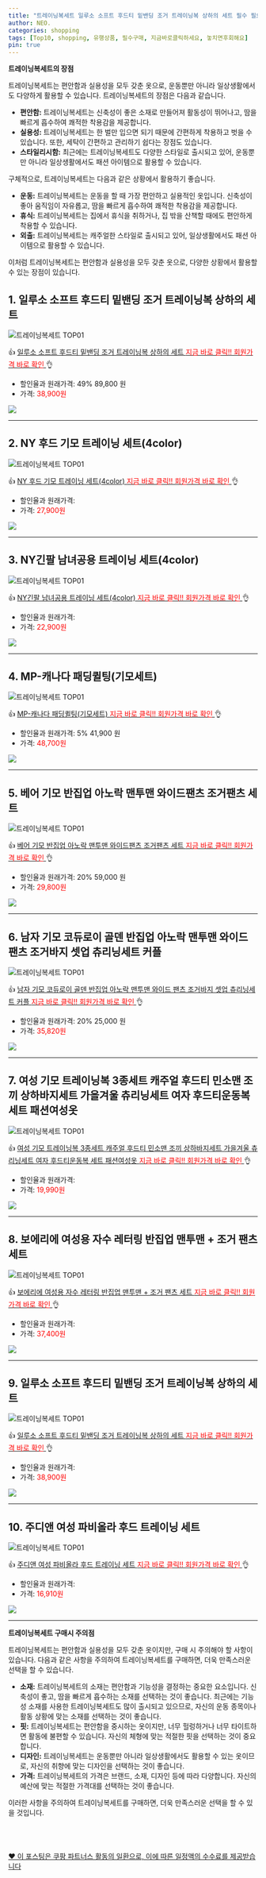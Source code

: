 ```yaml
---
title: "트레이닝복세트 일루소 소프트 후드티 밑밴딩 조거 트레이닝복 상하의 세트 필수 필요 추천 제품 비교 최저 가격 비교 장점 구매 후기 구매평"
author: NEO.
categories: shopping
tags: [Top10, shopping, 유행상품, 필수구매, 지금바로클릭하세요, 놓치면후회해요]
pin: true
---
```

**트레이닝복세트의 장점**

트레이닝복세트는 편안함과 실용성을 모두 갖춘 옷으로, 운동뿐만 아니라 일상생활에서도 다양하게 활용할 수 있습니다. 트레이닝복세트의 장점은 다음과 같습니다.

* **편안함:** 트레이닝복세트는 신축성이 좋은 소재로 만들어져 활동성이 뛰어나고, 땀을 빠르게 흡수하여 쾌적한 착용감을 제공합니다.
* **실용성:** 트레이닝복세트는 한 벌만 입으면 되기 때문에 간편하게 착용하고 벗을 수 있습니다. 또한, 세탁이 간편하고 관리하기 쉽다는 장점도 있습니다.
* **스타일리시함:** 최근에는 트레이닝복세트도 다양한 스타일로 출시되고 있어, 운동뿐만 아니라 일상생활에서도 패션 아이템으로 활용할 수 있습니다.

구체적으로, 트레이닝복세트는 다음과 같은 상황에서 활용하기 좋습니다.

* **운동:** 트레이닝복세트는 운동을 할 때 가장 편안하고 실용적인 옷입니다. 신축성이 좋아 움직임이 자유롭고, 땀을 빠르게 흡수하여 쾌적한 착용감을 제공합니다.
* **휴식:** 트레이닝복세트는 집에서 휴식을 취하거나, 집 밖을 산책할 때에도 편안하게 착용할 수 있습니다.
* **외출:** 트레이닝복세트는 캐주얼한 스타일로 출시되고 있어, 일상생활에서도 패션 아이템으로 활용할 수 있습니다.

이처럼 트레이닝복세트는 편안함과 실용성을 모두 갖춘 옷으로, 다양한 상황에서 활용할 수 있는 장점이 있습니다.

   

## 1. 일루소 소프트 후드티 밑밴딩 조거 트레이닝복 상하의 세트

![트레이닝복세트 TOP01](https://thumbnail6.coupangcdn.com/thumbnails/remote/490x490ex/image/vendor_inventory/801b/bba71343524f1a069f4524f3ada18b9f13b808371ac250b2013b1099bfd8.jpg)


👍 [일루소 소프트 후드티 밑밴딩 조거 트레이닝복 상하의 세트 <font color=red> 지금 바로 클릭!! 회원가격 바로 확인 </font> ](https://link.coupang.com/re/AFFSDP?lptag=AF3617701&subid=GithubCoopas&pageKey=6299211601&traceid=V0-153&itemId=13016279851&vendorItemId=80302804279) 👌 


- 할인율과 원래가격: 49%  89,800   원
- 가격: <span style='color:red'>38,900원</span>

[![](/discount_price.png)](https://link.coupang.com/re/AFFSDP?lptag=AF3617701&subid=GithubCoopas&pageKey=6299211601&traceid=V0-153&itemId=13016279851&vendorItemId=80302804279)

---


   

## 2. NY 후드 기모 트레이닝 세트(4color)

![트레이닝복세트 TOP01](https://thumbnail8.coupangcdn.com/thumbnails/remote/490x490ex/image/vendor_inventory/a746/f1ca50fec98737f9a620e4fd4232061ec3250550f046e891f7c62f198983.jpg)


👍 [NY 후드 기모 트레이닝 세트(4color) <font color=red> 지금 바로 클릭!! 회원가격 바로 확인 </font> ](https://link.coupang.com/re/AFFSDP?lptag=AF3617701&subid=GithubCoopas&pageKey=7658029007&traceid=V0-153&itemId=20394177577&vendorItemId=87476833178) 👌 


- 할인율과 원래가격: 
- 가격: <span style='color:red'>27,900원</span>

[![](/discount_price.png)](https://link.coupang.com/re/AFFSDP?lptag=AF3617701&subid=GithubCoopas&pageKey=7658029007&traceid=V0-153&itemId=20394177577&vendorItemId=87476833178)

---


   

## 3. NY긴팔 남녀공용 트레이닝 세트(4color)

![트레이닝복세트 TOP01](https://thumbnail7.coupangcdn.com/thumbnails/remote/490x490ex/image/vendor_inventory/c10a/e377cc885638da69e6f3ea98db24479028fd00ae7e2de96628b1a579603a.jpg)


👍 [NY긴팔 남녀공용 트레이닝 세트(4color) <font color=red> 지금 바로 클릭!! 회원가격 바로 확인 </font> ](https://link.coupang.com/re/AFFSDP?lptag=AF3617701&subid=GithubCoopas&pageKey=7657977781&traceid=V0-153&itemId=20393929077&vendorItemId=87476708590) 👌 


- 할인율과 원래가격: 
- 가격: <span style='color:red'>22,900원</span>

[![](/discount_price.png)](https://link.coupang.com/re/AFFSDP?lptag=AF3617701&subid=GithubCoopas&pageKey=7657977781&traceid=V0-153&itemId=20393929077&vendorItemId=87476708590)

---


   

## 4. MP-캐나다 패딩퀼팅(기모세트)

![트레이닝복세트 TOP01](https://thumbnail9.coupangcdn.com/thumbnails/remote/490x490ex/image/vendor_inventory/cc53/416c073bf41bf14aabd4f659e7a369620cd8a497cd076dba272d38e75259.jpg)


👍 [MP-캐나다 패딩퀼팅(기모세트) <font color=red> 지금 바로 클릭!! 회원가격 바로 확인 </font> ](https://link.coupang.com/re/AFFSDP?lptag=AF3617701&subid=GithubCoopas&pageKey=6653158703&traceid=V0-153&itemId=15252180357&vendorItemId=87892828272) 👌 


- 할인율과 원래가격: 5%  41,900   원
- 가격: <span style='color:red'>48,700원</span>

[![](/discount_price.png)](https://link.coupang.com/re/AFFSDP?lptag=AF3617701&subid=GithubCoopas&pageKey=6653158703&traceid=V0-153&itemId=15252180357&vendorItemId=87892828272)

---


   

## 5. 베어 기모 반집업 아노락 맨투맨 와이드팬츠 조거팬츠 세트

![트레이닝복세트 TOP01](https://thumbnail10.coupangcdn.com/thumbnails/remote/490x490ex/image/vendor_inventory/234d/8e7a070b711c770640809cb83998d2fd9159c19ddbdaa520d66ac7b68be6.jpg)


👍 [베어 기모 반집업 아노락 맨투맨 와이드팬츠 조거팬츠 세트 <font color=red> 지금 바로 클릭!! 회원가격 바로 확인 </font> ](https://link.coupang.com/re/AFFSDP?lptag=AF3617701&subid=GithubCoopas&pageKey=7656264072&traceid=V0-153&itemId=20385015016&vendorItemId=87468107945) 👌 


- 할인율과 원래가격: 20%  59,000   원
- 가격: <span style='color:red'>29,800원</span>

[![](/discount_price.png)](https://link.coupang.com/re/AFFSDP?lptag=AF3617701&subid=GithubCoopas&pageKey=7656264072&traceid=V0-153&itemId=20385015016&vendorItemId=87468107945)

---


   

## 6. 남자 기모 코듀로이 골덴 반집업 아노락 맨투맨 와이드 팬츠 조거바지 셋업 츄리닝세트 커플

![트레이닝복세트 TOP01](https://thumbnail7.coupangcdn.com/thumbnails/remote/490x490ex/image/vendor_inventory/dad6/0632f3b08cb9842662cd15e5cadc7b222e8a36de1a78557fceb0fffa2fa9.jpg)


👍 [남자 기모 코듀로이 골덴 반집업 아노락 맨투맨 와이드 팬츠 조거바지 셋업 츄리닝세트 커플 <font color=red> 지금 바로 클릭!! 회원가격 바로 확인 </font> ](https://link.coupang.com/re/AFFSDP?lptag=AF3617701&subid=GithubCoopas&pageKey=7686138298&traceid=V0-153&itemId=20541255838&vendorItemId=87617838100) 👌 


- 할인율과 원래가격: 20%  25,000   원
- 가격: <span style='color:red'>35,820원</span>

[![](/discount_price.png)](https://link.coupang.com/re/AFFSDP?lptag=AF3617701&subid=GithubCoopas&pageKey=7686138298&traceid=V0-153&itemId=20541255838&vendorItemId=87617838100)

---


   

## 7. 여성 기모 트레이닝복 3종세트 캐주얼 후드티 민소맨 조끼 상하바지세트 가을겨울 츄리닝세트 여자 후드티운동복 세트 패션여성옷

![트레이닝복세트 TOP01](https://thumbnail7.coupangcdn.com/thumbnails/remote/490x490ex/image/vendor_inventory/a141/6beeaff369494fe067e2f2ffb3045c3a7f954f15016fd26ce97423f5e749.jpg)


👍 [여성 기모 트레이닝복 3종세트 캐주얼 후드티 민소맨 조끼 상하바지세트 가을겨울 츄리닝세트 여자 후드티운동복 세트 패션여성옷 <font color=red> 지금 바로 클릭!! 회원가격 바로 확인 </font> ](https://link.coupang.com/re/AFFSDP?lptag=AF3617701&subid=GithubCoopas&pageKey=7707283135&traceid=V0-153&itemId=20650818108&vendorItemId=87844811839) 👌 


- 할인율과 원래가격: 
- 가격: <span style='color:red'>19,990원</span>

[![](/discount_price.png)](https://link.coupang.com/re/AFFSDP?lptag=AF3617701&subid=GithubCoopas&pageKey=7707283135&traceid=V0-153&itemId=20650818108&vendorItemId=87844811839)

---


   

## 8. 보에리에 여성용 자수 레터링 반집업 맨투맨 + 조거 팬츠 세트

![트레이닝복세트 TOP01](https://thumbnail6.coupangcdn.com/thumbnails/remote/490x490ex/image/rs_quotation_api/gqnqsqg4/af1fc09c784642c8adb4cb3e8d5bfe2f.jpg)


👍 [보에리에 여성용 자수 레터링 반집업 맨투맨 + 조거 팬츠 세트 <font color=red> 지금 바로 클릭!! 회원가격 바로 확인 </font> ](https://link.coupang.com/re/AFFSDP?lptag=AF3617701&subid=GithubCoopas&pageKey=7563981074&traceid=V0-153&itemId=19933856166&vendorItemId=87033335113) 👌 


- 할인율과 원래가격: 
- 가격: <span style='color:red'>37,400원</span>

[![](/discount_price.png)](https://link.coupang.com/re/AFFSDP?lptag=AF3617701&subid=GithubCoopas&pageKey=7563981074&traceid=V0-153&itemId=19933856166&vendorItemId=87033335113)

---


   

## 9. 일루소 소프트 후드티 밑밴딩 조거 트레이닝복 상하의 세트

![트레이닝복세트 TOP01](https://thumbnail7.coupangcdn.com/thumbnails/remote/490x490ex/image/vendor_inventory/9755/53863bd394aa01be419062b2f48fd2562a2e9230f2c1bbc1addbce75ae46.jpg)


👍 [일루소 소프트 후드티 밑밴딩 조거 트레이닝복 상하의 세트 <font color=red> 지금 바로 클릭!! 회원가격 바로 확인 </font> ](https://link.coupang.com/re/AFFSDP?lptag=AF3617701&subid=GithubCoopas&pageKey=6299211601&traceid=V0-153&itemId=13016279872&vendorItemId=80302804284) 👌 


- 할인율과 원래가격: 
- 가격: <span style='color:red'>38,900원</span>

[![](/discount_price.png)](https://link.coupang.com/re/AFFSDP?lptag=AF3617701&subid=GithubCoopas&pageKey=6299211601&traceid=V0-153&itemId=13016279872&vendorItemId=80302804284)

---


   

## 10. 주디앤 여성 파비올라 후드 트레이닝 세트

![트레이닝복세트 TOP01](https://thumbnail9.coupangcdn.com/thumbnails/remote/490x490ex/image/vendor_inventory/06dc/39308eab78dc8816b65b75a4723130b96c17017f7ceb90ec68f9a6478d92.jpg)


👍 [주디앤 여성 파비올라 후드 트레이닝 세트 <font color=red> 지금 바로 클릭!! 회원가격 바로 확인 </font> ](https://link.coupang.com/re/AFFSDP?lptag=AF3617701&subid=GithubCoopas&pageKey=7573394636&traceid=V0-153&itemId=19977489950&vendorItemId=87075844591) 👌 


- 할인율과 원래가격: 
- 가격: <span style='color:red'>16,910원</span>

[![](/discount_price.png)](https://link.coupang.com/re/AFFSDP?lptag=AF3617701&subid=GithubCoopas&pageKey=7573394636&traceid=V0-153&itemId=19977489950&vendorItemId=87075844591)

---
**트레이닝복세트 구매시 주의점**

트레이닝복세트는 편안함과 실용성을 모두 갖춘 옷이지만, 구매 시 주의해야 할 사항이 있습니다. 다음과 같은 사항을 주의하여 트레이닝복세트를 구매하면, 더욱 만족스러운 선택을 할 수 있습니다.

* **소재:** 트레이닝복세트의 소재는 편안함과 기능성을 결정하는 중요한 요소입니다. 신축성이 좋고, 땀을 빠르게 흡수하는 소재를 선택하는 것이 좋습니다. 최근에는 기능성 소재를 사용한 트레이닝복세트도 많이 출시되고 있으므로, 자신의 운동 종목이나 활동 상황에 맞는 소재를 선택하는 것이 좋습니다.
* **핏:** 트레이닝복세트는 편안함을 중시하는 옷이지만, 너무 헐렁하거나 너무 타이트하면 활동에 불편할 수 있습니다. 자신의 체형에 맞는 적절한 핏을 선택하는 것이 중요합니다.
* **디자인:** 트레이닝복세트는 운동뿐만 아니라 일상생활에서도 활용할 수 있는 옷이므로, 자신의 취향에 맞는 디자인을 선택하는 것이 좋습니다.
* **가격:** 트레이닝복세트의 가격은 브랜드, 소재, 디자인 등에 따라 다양합니다. 자신의 예산에 맞는 적절한 가격대를 선택하는 것이 좋습니다.

이러한 사항을 주의하여 트레이닝복세트를 구매하면, 더욱 만족스러운 선택을 할 수 있을 것입니다.<br><br><br><br><br> [ ❤  이 포스팅은 쿠팡 파트너스 활동의 일환으로, 이에 따른 일정액의 수수료를 제공받습니다](https://link.coupang.com/a/bcEFyh)